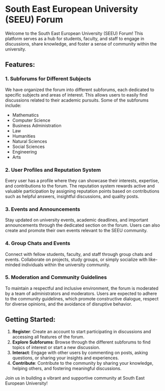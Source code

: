 # South East European University (SEEU) Forum

Welcome to the South East European University (SEEU) Forum! This platform serves as a hub for students, faculty, and staff to engage in discussions, share knowledge, and foster a sense of community within the university.

## Features:

### 1. Subforums for Different Subjects
We have organized the forum into different subforums, each dedicated to specific subjects and areas of interest. This allows users to easily find discussions related to their academic pursuits. Some of the subforums include:
- Mathematics
- Computer Science
- Business Administration
- Law
- Humanities
- Natural Sciences
- Social Sciences
- Engineering
- Arts

### 2. User Profiles and Reputation System
Every user has a profile where they can showcase their interests, expertise, and contributions to the forum. The reputation system rewards active and valuable participation by assigning reputation points based on contributions such as helpful answers, insightful discussions, and quality posts.

### 3. Events and Announcements
Stay updated on university events, academic deadlines, and important announcements through the dedicated section on the forum. Users can also create and promote their own events relevant to the SEEU community.

### 4. Group Chats and Events
Connect with fellow students, faculty, and staff through group chats and events. Collaborate on projects, study groups, or simply socialize with like-minded individuals within the university community.

### 5. Moderation and Community Guidelines
To maintain a respectful and inclusive environment, the forum is moderated by a team of administrators and moderators. Users are expected to adhere to the community guidelines, which promote constructive dialogue, respect for diverse opinions, and the avoidance of disruptive behavior.

## Getting Started:
1. **Register**: Create an account to start participating in discussions and accessing all features of the forum.
2. **Explore Subforums**: Browse through the different subforums to find topics of interest or start a new discussion.
3. **Interact**: Engage with other users by commenting on posts, asking questions, or sharing your insights and experiences.
4. **Contribute**: Contribute to the community by sharing your knowledge, helping others, and fostering meaningful discussions.

Join us in building a vibrant and supportive community at South East European University!
